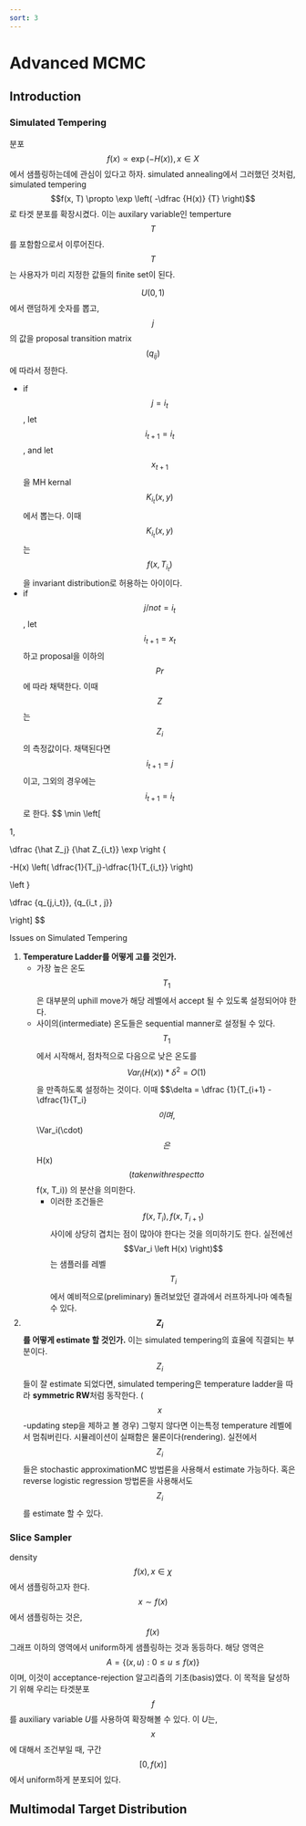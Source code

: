 ```yaml
---
sort: 3
---
```


# Advanced MCMC

## Introduction

### Simulated Tempering

분포 $$f(x) \propto \exp \left(-H(x) \right), x \in X$$ 에서 샘플링하는데에 관심이 있다고 하자. simulated annealing에서 그러했던 것처럼, simulated tempering $$f(x, T) \propto \exp \left( -\dfrac {H(x)} {T} \right)$$로 타겟 분포를 확장시켰다. 이는 auxilary variable인 temperture $$T$$를 포함함으로서 이루어진다. $$T$$는 사용자가 미리 지정한 값들의 finite set이 된다.

$$U(0,1)$$에서 랜덤하게 숫자를 뽑고, $$j$$의 값을 proposal transition matrix $$(q_{ij})$$에 따라서 정한다.
* if $$j=i_t$$, let $$i_{t+1}=i_t$$, and let $$x_{t+1}$$을 MH kernal $$K_{i_t}(x,y)$$에서 뽑는다. 이때 $$K_{i_t}(x,y)$$는 $$f(x, T_{i_t})$$을 invariant distribution로 허용하는 아이이다.
* if $$j /not= i_t$$, let $$i_{t+1}=x_t$$하고 proposal을 이하의 $$Pr$$에 따라 채택한다. 이때 $$Z$$는 $$Z_i$$의 측정값이다. 채택된다면 $$i_{t+1} = j$$이고, 그외의 경우에는 $$i_{t+1} = i_t$$로 한다.
$$
\min \left[ 

1,

\dfrac {\hat Z_j} {\hat Z_{i_t}} \exp \right \{

-H(x) \left( \dfrac{1}{T_j}-\dfrac{1}{T_{i_t}} \right)

\left \}

\dfrac {q_{j,i_t}}, {q_{i_t , j}}

\right]
$$

Issues on Simulated Tempering
1. **Temperature Ladder를 어떻게 고를 것인가.** 
	* 가장 높은 온도 $$T_1$$은 대부분의 uphill move가 해당 레벨에서 accept 될 수 있도록 설정되어야 한다. 
	* 사이의(intermediate) 온도들은 sequential manner로 설정될 수 있다. $$T_1$$에서 시작해서, 점차적으로 다음으로 낮은 온도를 $$Var_i \left( H(x) \right) \ast \delta^2 = O(1)$$을 만족하도록 설정하는 것이다. 이때 $$\delta = \dfrac {1}{T_{i+1} - \dfrac{1}{T_i}$$이며, $$\Var_i(\cdot)$$은 $$H(x)$$ (taken with respect to $$f(x, T_i)) 의 분산을 의미한다.
		* 이러한 조건들은 $$f(x,T_i), f(x,T_{i+1})$$ 사이에 상당히 겹치는 점이 많아야 한다는 것을 의미하기도 한다. 실전에선 $$Var_i \left H(x) \right)$$는 샘플러를 레벨 $$T_i$$에서 예비적으로(preliminary) 돌려보았던 결과에서 러프하게나마 예측될 수 있다.       
2. **$$Z_i$$를 어떻게 estimate 할 것인가.** 이는 simulated tempering의 효율에 직결되는 부분이다. $$Z_i$$들이 잘 estimate 되었다면, simulated tempering은 temperature ladder을 따라 **symmetric RW**처럼 동작한다. ($$x$$-updating step을 제하고 볼 경우) 그렇지 않다면 이는특정 temperature 레벨에서 멈춰버린다. 시뮬레이션이 실패함은 물론이다(rendering). 실전에서 $$Z_i$$들은 stochastic approximationMC 방법론을 사용해서 estimate 가능하다. 혹은 reverse logistic regression 방법론을 사용해서도 $$Z_i$$를 estimate 할 수 있다.




### Slice Sampler

density $$f(x), x \in \chi$$에서 샘플링하고자 한다. $$ x \sim f(x)$$에서 샘플링하는 것은, $$f(x)$$ 그래프 이하의 영역에서 uniform하게 샘플링하는 것과 동등하다.  해당 영역은 $$A = \{ (x,u): 0 \le u \le f(x) \}$$이며, 이것이 acceptance-rejection 알고리즘의 기초(basis)였다. 이 목적을 달성하기 위해 우리는 타겟분포 $$f$$를 auxiliary variable $U$를 사용하여 확장해볼 수 있다. 이 $U$는, $$x$$에 대해서 조건부일 때, 구간 $$[0, f(x)]$$에서 uniform하게 분포되어 있다.



















## Multimodal Target Distribution





















































































































